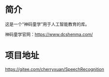 # 简介
这是一个“神码童学”用于人工智能教育的库。

神码童学官网：https://www.dcshenma.com/

# 项目地址
https://gitee.com/cherryxuan/SpeechRecognition